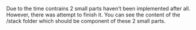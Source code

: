 Due to the time contrains 2 small parts haven't been implemented after all.
However, there was attempt to finish it. You can see the content of the /stack
folder which should be component of these 2 small parts.
